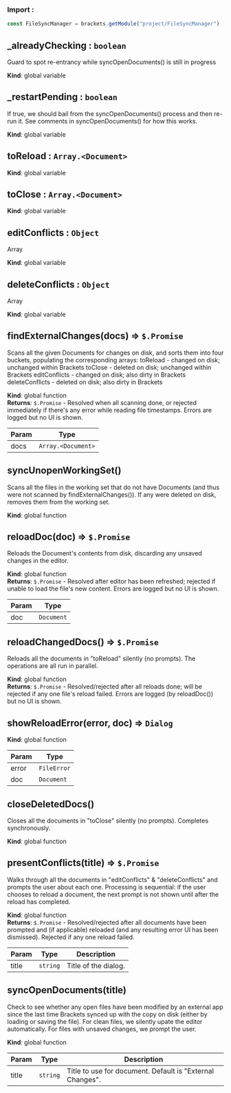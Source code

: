 ### Import :
```js
const FileSyncManager = brackets.getModule("project/FileSyncManager")
```

<a name="_alreadyChecking"></a>

## \_alreadyChecking : <code>boolean</code>
Guard to spot re-entrancy while syncOpenDocuments() is still in progress

**Kind**: global variable  
<a name="_restartPending"></a>

## \_restartPending : <code>boolean</code>
If true, we should bail from the syncOpenDocuments() process and then re-run it. Seecomments in syncOpenDocuments() for how this works.

**Kind**: global variable  
<a name="toReload"></a>

## toReload : <code>Array.&lt;Document&gt;</code>
**Kind**: global variable  
<a name="toClose"></a>

## toClose : <code>Array.&lt;Document&gt;</code>
**Kind**: global variable  
<a name="editConflicts"></a>

## editConflicts : <code>Object</code>
Array

**Kind**: global variable  
<a name="deleteConflicts"></a>

## deleteConflicts : <code>Object</code>
Array

**Kind**: global variable  
<a name="findExternalChanges"></a>

## findExternalChanges(docs) ⇒ <code>$.Promise</code>
Scans all the given Documents for changes on disk, and sorts them into four buckets,populating the corresponding arrays: toReload        - changed on disk; unchanged within Brackets toClose         - deleted on disk; unchanged within Brackets editConflicts   - changed on disk; also dirty in Brackets deleteConflicts - deleted on disk; also dirty in Brackets

**Kind**: global function  
**Returns**: <code>$.Promise</code> - Resolved when all scanning done, or rejected immediately if there's any     error while reading file timestamps. Errors are logged but no UI is shown.  

| Param | Type |
| --- | --- |
| docs | <code>Array.&lt;Document&gt;</code> | 

<a name="syncUnopenWorkingSet"></a>

## syncUnopenWorkingSet()
Scans all the files in the working set that do not have Documents (and thus were not scannedby findExternalChanges()). If any were deleted on disk, removes them from the working set.

**Kind**: global function  
<a name="reloadDoc"></a>

## reloadDoc(doc) ⇒ <code>$.Promise</code>
Reloads the Document's contents from disk, discarding any unsaved changes in the editor.

**Kind**: global function  
**Returns**: <code>$.Promise</code> - Resolved after editor has been refreshed; rejected if unable to load the     file's new content. Errors are logged but no UI is shown.  

| Param | Type |
| --- | --- |
| doc | <code>Document</code> | 

<a name="reloadChangedDocs"></a>

## reloadChangedDocs() ⇒ <code>$.Promise</code>
Reloads all the documents in "toReload" silently (no prompts). The operations are all runin parallel.

**Kind**: global function  
**Returns**: <code>$.Promise</code> - Resolved/rejected after all reloads done; will be rejected if any one     file's reload failed. Errors are logged (by reloadDoc()) but no UI is shown.  
<a name="showReloadError"></a>

## showReloadError(error, doc) ⇒ <code>Dialog</code>
**Kind**: global function  

| Param | Type |
| --- | --- |
| error | <code>FileError</code> | 
| doc | <code>Document</code> | 

<a name="closeDeletedDocs"></a>

## closeDeletedDocs()
Closes all the documents in "toClose" silently (no prompts). Completes synchronously.

**Kind**: global function  
<a name="presentConflicts"></a>

## presentConflicts(title) ⇒ <code>$.Promise</code>
Walks through all the documents in "editConflicts" & "deleteConflicts" and prompts the userabout each one. Processing is sequential: if the user chooses to reload a document, the nextprompt is not shown until after the reload has completed.

**Kind**: global function  
**Returns**: <code>$.Promise</code> - Resolved/rejected after all documents have been prompted and (if     applicable) reloaded (and any resulting error UI has been dismissed). Rejected if any     one reload failed.  

| Param | Type | Description |
| --- | --- | --- |
| title | <code>string</code> | Title of the dialog. |

<a name="syncOpenDocuments"></a>

## syncOpenDocuments(title)
Check to see whether any open files have been modified by an external app since the last timeBrackets synced up with the copy on disk (either by loading or saving the file). For cleanfiles, we silently upate the editor automatically. For files with unsaved changes, we promptthe user.

**Kind**: global function  

| Param | Type | Description |
| --- | --- | --- |
| title | <code>string</code> | Title to use for document. Default is "External Changes". |

